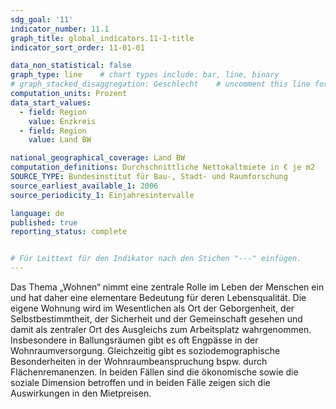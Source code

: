 ```yaml
---
sdg_goal: '11'
indicator_number: 11.1
graph_title: global_indicators.11-1-title 
indicator_sort_order: 11-01-01

data_non_statistical: false
graph_type: line    # chart types include: bar, line, binary
# graph_stacked_disaggregation: Geschlecht    # uncomment this line for stacked bars. eplace "Geschlecht" with the field of aggregation.
computation_units: Prozent
data_start_values:
  - field: Region
    value: Enzkreis
  - field: Region
    value: Land BW

national_geographical_coverage: Land BW
computation_definitions: Durchschnittliche Nettokaltmiete in € je m2
SOURCE_TYPE: Bundesinstitut für Bau-, Stadt- und Raumforschung
source_earliest_available_1: 2006
source_periodicity_1: Einjahresintervalle

language: de   
published: true
reporting_status: complete


# Für Leittext für den Indikator nach den Stichen "---" einfügen.
---
```


Das Thema „Wohnen“ nimmt eine zentrale Rolle im Leben der Menschen ein und hat daher eine elementare Bedeutung für deren Lebensqualität. Die eigene Wohnung wird im Wesentlichen als Ort der Geborgenheit, der Selbstbestimmtheit, der Sicherheit und der Gemeinschaft gesehen und damit als zentraler Ort des Ausgleichs zum Arbeitsplatz wahrgenommen. Insbesondere in Ballungsräumen gibt es oft Engpässe in der Wohnraumversorgung. Gleichzeitig gibt es soziodemographische Besonderheiten in der Wohnraumbeanspruchung bspw. durch Flächenremanenzen. In beiden Fällen sind die ökonomische sowie die soziale Dimension betroffen und in beiden Fälle zeigen sich die Auswirkungen in den Mietpreisen.